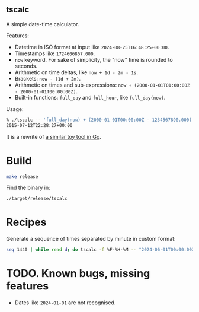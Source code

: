 ## tscalc

A simple date-time calculator.

Features:

- Datetime in ISO format at input like `2024-08-25T16:48:25+00:00`.
- Timestamps like `1724606867.000`.
- `now` keyword. For sake of simplicity, the "now" time is rounded to seconds.
- Arithmetic on time deltas, like `now + 1d - 2m - 1s`.
- Brackets: `now - (1d + 2m)`.
- Arithmetic on times and sub-expressions: `now + (2000-01-01T01:00:00Z - 2000-01-01T00:00:00Z)`.
- Built-in functions: `full_day` and `full_hour`, like `full_day(now)`.

Usage:

```bash
% ./tscalc -- 'full_day(now) + (2000-01-01T00:00:00Z - 1234567890.000) + 1d - 2h - 3s'
2015-07-12T22:28:27+00:00
```

It is a rewrite of [a similar toy tool in Go][ref_go].

[ref_go]: https://github.com/jakub-m/toolbox/tree/main/tscalc

# Build

```bash
make release
```

Find the binary in:

```bash
./target/release/tscalc
```

# Recipes

Generate a sequence of times separated by minute in custom format:

```bash
seq 1440 | while read d; do tscalc -f %F-%H-%M -- "2024-06-01T00:00:00Z + ${d}m"; done 
```


# TODO. Known bugs, missing features

- Dates like `2024-01-01` are not recognised.
